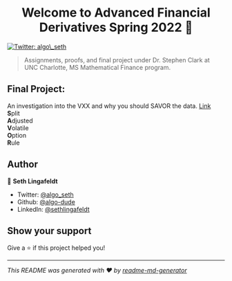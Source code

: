 <h1 align="center">Welcome to Advanced Financial Derivatives Spring 2022 👋</h1>
<p>
  <a href="https://twitter.com/algo_seth" target="_blank">
    <img alt="Twitter: algo\_seth" src="https://img.shields.io/twitter/follow/algo_seth.svg?style=social" />
  </a>
</p>

> Assignments, proofs, and final project under Dr. Stephen Clark at UNC Charlotte, MS Mathematical Finance program.

## Final Project:  
An investigation into the VXX and why you should SAVOR the data.  [Link](https://github.com/algo-dude/AdvancedFinancialDerivatives/tree/master/Final)
**S**plit  
**A**djusted  
**V**olatile  
**O**ption  
**R**ule  

## Author

👤 **Seth Lingafeldt**

* Twitter: [@algo\_seth](https://twitter.com/algo\_seth)
* Github: [@algo-dude](https://github.com/algo-dude)
* LinkedIn: [@sethlingafeldt](https://linkedin.com/in/sethlingafeldt)

## Show your support

Give a ⭐️ if this project helped you!

***
_This README was generated with ❤️ by [readme-md-generator](https://github.com/kefranabg/readme-md-generator)_